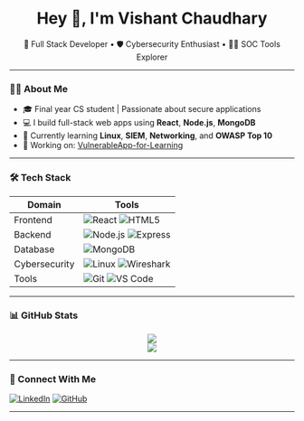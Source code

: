 <h1 align="center">Hey 👋, I'm Vishant Chaudhary</h1>

<p align="center">
  🚀 Full Stack Developer • 🛡️ Cybersecurity Enthusiast • 👨‍💻 SOC Tools Explorer
</p>

---

### 👨‍💻 About Me

- 🎓 Final year CS student | Passionate about secure applications
- 💻 I build full-stack web apps using **React**, **Node.js**, **MongoDB**
- 🧠 Currently learning **Linux**, **SIEM**, **Networking**, and **OWASP Top 10**
- 🔭 Working on: [VulnerableApp-for-Learning](#)

---

### 🛠 Tech Stack

| Domain | Tools |
|--------|-------|
| Frontend | ![React](https://img.shields.io/badge/-React-black?style=flat&logo=react) ![HTML5](https://img.shields.io/badge/-HTML5-orange?style=flat&logo=html5) |
| Backend | ![Node.js](https://img.shields.io/badge/-Node.js-green?style=flat&logo=node.js) ![Express](https://img.shields.io/badge/-Express-gray?style=flat&logo=express) |
| Database | ![MongoDB](https://img.shields.io/badge/-MongoDB-black?style=flat&logo=mongodb) |
| Cybersecurity | ![Linux](https://img.shields.io/badge/-Linux-772953?style=flat&logo=linux) ![Wireshark](https://img.shields.io/badge/-Wireshark-0059b3?style=flat&logo=wireshark) |
| Tools | ![Git](https://img.shields.io/badge/-Git-black?style=flat&logo=git) ![VS Code](https://img.shields.io/badge/-VS%20Code-blue?style=flat&logo=visual-studio-code) |

---

### 📊 GitHub Stats

<p align="center">
  <img src="https://github-readme-stats.vercel.app/api?username=vishant-chaudhary&show_icons=true&theme=tokyonight" />
  <br/>
  <img src="https://github-readme-streak-stats.herokuapp.com/?user=vishant-chaudhary&theme=tokyonight" />
</p>

---

### 🔗 Connect With Me

[![LinkedIn](https://img.shields.io/badge/-LinkedIn-blue?style=flat&logo=linkedin)](https://linkedin.com/in/vishant-chaudhary)
[![GitHub](https://img.shields.io/badge/-GitHub-black?style=flat&logo=github)](https://github.com/vishant-chaudhary)

---
